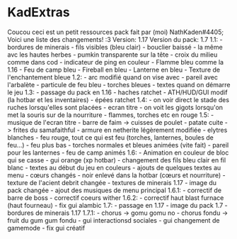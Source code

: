 # KadExtras    
Coucou ceci est un petit ressources pack fait par (moi) NathKaden#4405;    
Voici une liste des changements! :3
Version: 1.17
Version du pack: 1.7
1.1:
	- bordures de minerais
	- fils visibles (bleu clair)
	- bouclier baissé
	- la même avc les hautes herbes
	- pumkin transparente sur la tête
	- croix du milieu comme dans cod
	- indicateur de ping en couleur
	- Flamme bleu comme la 1.16
	- Feu de camp bleu
	- Fireball en bleu
	- Lanterne en bleu
	- Texture de l'enchantement bleue
1.2:
	- arc modifié quand on vise avec
	- pareil avec l'arbalète
	- particule de feu bleu
	- torches bleues
	- textes quand on démarre le jeu
1.3:
	- passage du pack en 1.16
	- haches ratchet
	- ATH/HUD/GUI modif (la hotbar et les inventaires)
	- épées ratchet
1.4:
	- on voir direct le stade des ruches lorsqu'elles sont placées
	- ecran titre
	- on voit les gigots lorsqu'on met la souris sur de la nourriture
	- flammes, torches etc en rouge
1.5:
	- musique de l'ecran titre
	- barre de faim -> cuisses de poulet
	- patate cuite -> frites du samafaithful
	- armure en netherite légèrement modifiée
	- elytres blanches
	- feu rouge, tout ce qui est feu (torches, lanternes, boules de feu...)
	- feu plus bas
	- torches normales et bleues animées (vite fait)
	- pareil pour les lanternes
	- feu de camp animés
1.6:
	- Animation en couleur de bloc qui se casse
	- gui orange (xp hotbar)
	- changement des fils bleu clair en fil blanc
	- textes au début du jeu en couleurs
	- ajouts de quelques textes au menu
	- cœurs changés
	- noir enlevé dans la hotbar (cœurs et nourriture)
	- texture de l'acient debrit changée
	- textures de minerais 1.17
	- image du pack changée
	- ajout des musiques de menu principal
1.6.1:
	- correctif de barre de boss
	- correctif coeurs wither
1.6.2:
	- correctif haut blast furnace (haut fourneau)
	- fix gui alambic
1.7:
	- passage en 1.17
	- image du pack 1.7
	- bordures de minerais 1.17
1.7.1:
	- chorus -> gomu gomu no
	- chorus fondu -> fruit du gum gum fondu
	- gui interactionsd sociales
	- gui changement de gamemode
	- fix gui créatif
